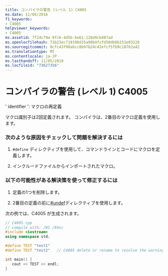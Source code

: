 ```yaml
---
title: コンパイラの警告 (レベル 1) C4005
ms.date: 11/04/2016
f1_keywords:
- C4005
helpviewer_keywords:
- C4005
ms.assetid: 7f2dc79a-9fcb-4d5b-be61-120d9cb487ad
ms.openlocfilehash: 71b23ec719198d15a99b4fcfd50db8b151e03226
ms.sourcegitcommit: 0cfc43f90a6cc8b97b24c42efcf5fb9c18762a42
ms.translationtype: MT
ms.contentlocale: ja-JP
ms.lasthandoff: 11/05/2019
ms.locfileid: "73627356"
---
```

# <a name="compiler-warning-level-1-c4005"></a>コンパイラの警告 (レベル 1) C4005

' identifier ': マクロの再定義

マクロ識別子は2回定義されます。 コンパイラは、2番目のマクロ定義を使用します。

### <a name="to-fix-by-checking-the-following-possible-causes"></a>次のような原因をチェックして問題を解決するには

1. `#define` ディレクティブを使用して、コマンドラインとコードにマクロを定義します。

1. インクルードファイルからインポートされたマクロ。

### <a name="to-fix-by-using-the-following-possible-solutions"></a>以下の可能性がある解決策を使って修正するには

1. 定義の1つを削除します。

1. 2番目の定義の前に[#undef](../../preprocessor/hash-undef-directive-c-cpp.md)ディレクティブを使用します。

次の例では、C4005 が生成されます。

```cpp
// C4005.cpp
// compile with: /W1 /EHsc
#include <iostream>
using namespace std;

#define TEST "test1"
#define TEST "test2"   // C4005 delete or rename to resolve the warning

int main() {
   cout << TEST << endl;
}
```